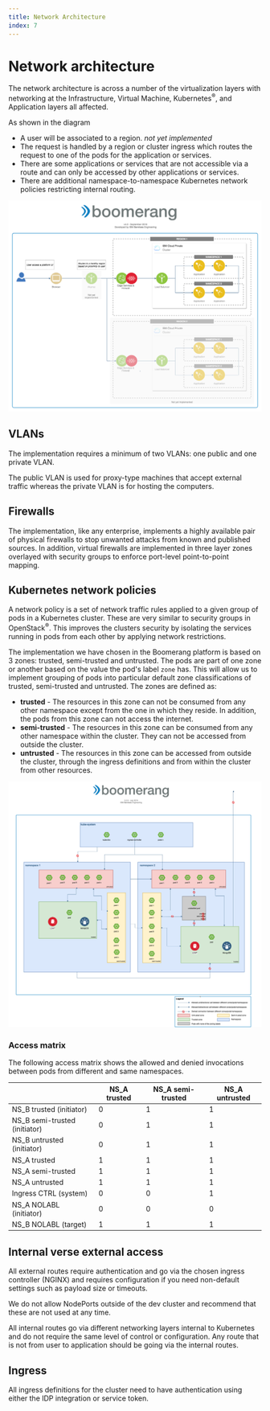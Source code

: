 ```yaml
---
title: Network Architecture
index: 7
---
```


# Network architecture

The network architecture is across a number of the virtualization layers with networking at the Infrastructure, Virtual Machine, Kubernetes<sup>®</sup>, and Application layers all affected.

As shown in the diagram
- A user will be associated to a region. *not yet implemented*
- The request is handled by a region or cluster ingress which routes the request to one of the pods for the application or services.
- There are some applications or services that are not accessible via a route and can only be accessed by other applications or services.
- There are additional namespace-to-namespace Kubernetes network policies restricting internal routing.

![Conceptual Network Architecture](./assets/img/boomerang-architecture-network-4.0.png)

## VLANs

The implementation requires a minimum of two VLANs: one public and one private VLAN.

The public VLAN is used for proxy-type machines that accept external traffic whereas the private VLAN is for hosting the computers.

## Firewalls

The implementation, like any enterprise, implements a highly available pair of physical firewalls to stop unwanted attacks from known and published sources. In addition, virtual firewalls are implemented in three layer zones overlayed with security groups to enforce port-level point-to-point mapping.

## Kubernetes network policies

A network policy is a set of network traffic rules applied to a given group of pods in a Kubernetes cluster. These are very similar to security groups in OpenStack<sup>®</sup>. This improves the clusters security by isolating the services running in pods from each other by applying network restrictions.

The implementation we have chosen in the Boomerang platform is based on 3 zones: trusted, semi-trusted and untrusted. The pods are part of one zone or another based on the value the pod's label `zone` has. This will allow us to implement grouping of pods into particular default zone classifications of trusted, semi-trusted and untrusted. The zones are defined as:
- **trusted** - The resources in this zone can not be consumed from any other namespace except from the one in which they reside. In addition, the pods from this zone can not access the internet.
- **semi-trusted** - The resources in this zone can be consumed from any other namespace within the cluster. They can not be accessed from outside the cluster.
- **untrusted** - The resources in this zone can be accessed from outside the cluster, through the ingress definitions and from within the cluster from other resources.

![Network Policy Architecture](./assets/img/boomerang-architecture-network-nsp-5.2.png)

### Access matrix

The following access matrix shows the allowed and denied invocations between pods from different and same namespaces.

|                                 | NS_A trusted  | NS_A semi-trusted  | NS_A untrusted  |
|---------------------------------|---------------|--------------------|-----------------|
| NS_B trusted (initiator)        |       0       |          1         |        1        |
| NS_B semi-trusted (initiator)   |       0       |          1         |        1        |
| NS_B untrusted (initiator)      |       0       |          1         |        1        |
| NS_A trusted                    |       1       |          1         |        1        |
| NS_A semi-trusted               |       1       |          1         |        1        |
| NS_A untrusted                  |       1       |          1         |        1        |
| Ingress CTRL (system)           |       0       |          0         |        1        |
| NS_A NOLABL (initiator)         |       0       |          0         |        0        |
| NS_B NOLABL (target)            |       1       |          1         |        1        |

## Internal verse external access

All external routes require authentication and go via the chosen ingress controller (NGINX) and requires configuration if you need non-default settings such as payload size or timeouts.

We do not allow NodePorts outside of the dev cluster and recommend that these are not used at any time.

All internal routes go via different networking layers internal to Kubernetes and do not require the same level of control or configuration. Any route that is not from user to application should be going via the internal routes.

## Ingress

All ingress definitions for the cluster need to have authentication using either the IDP integration or service token.